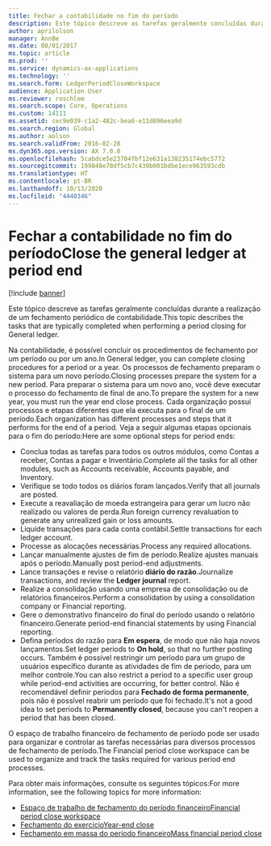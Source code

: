 ```yaml
---
title: Fechar a contabilidade no fim do período
description: Este tópico descreve as tarefas geralmente concluídas durante a realização de um fechamento periódico de contabilidade.
author: aprilolson
manager: AnnBe
ms.date: 08/01/2017
ms.topic: article
ms.prod: ''
ms.service: dynamics-ax-applications
ms.technology: ''
ms.search.form: LedgerPeriodCloseWorkspace
audience: Application User
ms.reviewer: roschlom
ms.search.scope: Core, Operations
ms.custom: 14111
ms.assetid: cec9e039-c1a2-482c-bea6-e11d896eea9d
ms.search.region: Global
ms.author: aolson
ms.search.validFrom: 2016-02-28
ms.dyn365.ops.version: AX 7.0.0
ms.openlocfilehash: 5cabdce5e23704fbf12e631a138235174ebc5772
ms.sourcegitcommit: 199848e78df5cb7c439b001bdbe1ece963593cdb
ms.translationtype: HT
ms.contentlocale: pt-BR
ms.lasthandoff: 10/13/2020
ms.locfileid: "4440346"
---
```

# <a name="close-the-general-ledger-at-period-end"></a><span data-ttu-id="e1482-103">Fechar a contabilidade no fim do período</span><span class="sxs-lookup"><span data-stu-id="e1482-103">Close the general ledger at period end</span></span>

[!include [banner](../includes/banner.md)]

<span data-ttu-id="e1482-104">Este tópico descreve as tarefas geralmente concluídas durante a realização de um fechamento periódico de contabilidade.</span><span class="sxs-lookup"><span data-stu-id="e1482-104">This topic describes the tasks that are typically completed when performing a period closing for General ledger.</span></span> 

<span data-ttu-id="e1482-105">Na contabilidade, é possível concluir os procedimentos de fechamento por um período ou por um ano.</span><span class="sxs-lookup"><span data-stu-id="e1482-105">In General ledger, you can complete closing procedures for a period or a year.</span></span> <span data-ttu-id="e1482-106">Os processos de fechamento preparam o sistema para um novo período.</span><span class="sxs-lookup"><span data-stu-id="e1482-106">Closing processes prepare the system for a new period.</span></span> <span data-ttu-id="e1482-107">Para preparar o sistema para um novo ano, você deve executar o processo do fechamento de final de ano.</span><span class="sxs-lookup"><span data-stu-id="e1482-107">To prepare the system for a new year, you must run the year end close process.</span></span> <span data-ttu-id="e1482-108">Cada organização possui processos e etapas diferentes que ela executa para o final de um período.</span><span class="sxs-lookup"><span data-stu-id="e1482-108">Each organization has different processes and steps that it performs for the end of a period.</span></span> <span data-ttu-id="e1482-109">Veja a seguir algumas etapas opcionais para o fim do período:</span><span class="sxs-lookup"><span data-stu-id="e1482-109">Here are some optional steps for period ends:</span></span>

-   <span data-ttu-id="e1482-110">Conclua todas as tarefas para todos os outros módulos, como Contas a receber, Contas a pagar e Inventário.</span><span class="sxs-lookup"><span data-stu-id="e1482-110">Complete all the tasks for all other modules, such as Accounts receivable, Accounts payable, and Inventory.</span></span>
-   <span data-ttu-id="e1482-111">Verifique se todo todos os diários foram lançados.</span><span class="sxs-lookup"><span data-stu-id="e1482-111">Verify that all journals are posted.</span></span>
-   <span data-ttu-id="e1482-112">Execute a reavaliação de moeda estrangeira para gerar um lucro não realizado ou valores de perda.</span><span class="sxs-lookup"><span data-stu-id="e1482-112">Run foreign currency revaluation to generate any unrealized gain or loss amounts.</span></span>
-   <span data-ttu-id="e1482-113">Liquide transações para cada conta contábil.</span><span class="sxs-lookup"><span data-stu-id="e1482-113">Settle transactions for each ledger account.</span></span>
-   <span data-ttu-id="e1482-114">Processe as alocações necessárias.</span><span class="sxs-lookup"><span data-stu-id="e1482-114">Process any required allocations.</span></span>
-   <span data-ttu-id="e1482-115">Lançar manualmente ajustes de fim de período.Realize ajustes manuais após o período.</span><span class="sxs-lookup"><span data-stu-id="e1482-115">Manually post period-end adjustments.</span></span>
-   <span data-ttu-id="e1482-116">Lance transações e revise o relatório **diário do razão**.</span><span class="sxs-lookup"><span data-stu-id="e1482-116">Journalize transactions, and review the **Ledger journal** report.</span></span>
-   <span data-ttu-id="e1482-117">Realize a consolidação usando uma empresa de consolidação ou de relatórios financeiros.</span><span class="sxs-lookup"><span data-stu-id="e1482-117">Perform a consolidation by using a consolidation company or Financial reporting.</span></span>
-   <span data-ttu-id="e1482-118">Gere o demonstrativo financeiro do final do período usando o relatório financeiro.</span><span class="sxs-lookup"><span data-stu-id="e1482-118">Generate period-end financial statements by using Financial reporting.</span></span>
-   <span data-ttu-id="e1482-119">Defina períodos do razão para **Em espera**, de modo que não haja novos lançamentos.</span><span class="sxs-lookup"><span data-stu-id="e1482-119">Set ledger periods to **On hold**, so that no further posting occurs.</span></span> <span data-ttu-id="e1482-120">Também é possível restringir um período para um grupo de usuários específico durante as atividades de fim de período, para um melhor controle.</span><span class="sxs-lookup"><span data-stu-id="e1482-120">You can also restrict a period to a specific user group while period-end activities are occurring, for better control.</span></span> <span data-ttu-id="e1482-121">Não é recomendável definir períodos para **Fechado de forma permanente**, pois não é possível reabrir um período que foi fechado.</span><span class="sxs-lookup"><span data-stu-id="e1482-121">It's not a good idea to set periods to **Permanently closed**, because you can't reopen a period that has been closed.</span></span>

<span data-ttu-id="e1482-122">O espaço de trabalho financeiro de fechamento de período pode ser usado para organizar e controlar as tarefas necessárias para diversos processos de fechamento de período.</span><span class="sxs-lookup"><span data-stu-id="e1482-122">The Financial period close workspace can be used to organize and track the tasks required for various period end processes.</span></span> 


<span data-ttu-id="e1482-123">Para obter mais informações, consulte os seguintes tópicos:</span><span class="sxs-lookup"><span data-stu-id="e1482-123">For more information, see the following topics for more information:</span></span>
- [<span data-ttu-id="e1482-124">Espaço de trabalho de fechamento do período financeiro</span><span class="sxs-lookup"><span data-stu-id="e1482-124">Financial period close workspace</span></span>](financial-period-close-workspace.md) 
- [<span data-ttu-id="e1482-125">​Fechamento do exercício​</span><span class="sxs-lookup"><span data-stu-id="e1482-125">Year-end close</span></span>](Year-end-close.md)  
- [<span data-ttu-id="e1482-126">Fechamento em massa do período financeiro</span><span class="sxs-lookup"><span data-stu-id="e1482-126">Mass financial period close</span></span>](tasks/mass-financial-period-close.md)




